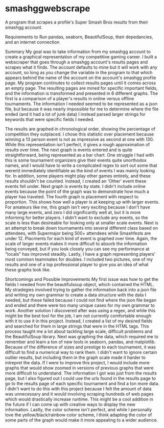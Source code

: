 # smashggwebscrape
A program that scrapes a profile's Super Smash Bros results from their smashgg account.

Requirements to Run
pandas, seaborn, BeautifulSoup, their depedancies, and an internet connection

Summary
My goal was to take information from my smashgg account to create a graphical representation of my competitive gaming career. I built a webscraper that goes through a smashgg account's results pages and scrapes what it finds. The account defaults to mine but it will work with any account, so long as you change the variable in the program to that which appears behind the name of the account on the account's smashgg profile page. My program continutes to collect results pages until it comes across an empty page. The resulting pages are mined for specific important fields, and the information is transformed and presented in 6 different graphs. The first is a comparison of a player's results in online versus offline tournaments. The information I needed seemed to be represented as a json file, but because it was nearly impossible for me to determine where the file ended (and it had a lot of junk data) I instead parsed larger strings for keywords that were specific fields I needed.

The results are graphed in chronological order, showing the percentage of competition they outplaced. I chose this statistic over placement because winning a 13 person event is not as impressive as second at one with 130. While this representation isn't perfect, it gives a rough approximation of results over time. The next graph is events entered and is quite straightforward, being represented as a bar chart. One struggle I had with this is some tournament organizers give their events quite unorthodox names, and I would have to write a complicated regex to sort out some that weren\t immediately identifiable as the kind of events I was mainly looking for. In addition, some players might play other games entirely, and these results shouldn't be counted. Instead, I created an 'Other' event these events fell under. Next graph is events by state. I didn't include online events because the point of the graph was to demonstrate how much a player has traveled. The fourth graph is placement with respect to proportion. This shows how well a player is at keeping up with larger events. For amateurs like me, this graph isn't very exciting because I don't have many large events, and zero I did significantly well at, but it is more informing for better players. I didn't want to exclude any events, so the scale is less than desireable for looking only at smaller scale events. Next is an attempt to break down tournaments into several different class based on attendees, with Supermajor being 500+ attendees while Smashfests are under 12. Placments for each kind of event is graphed over time. Again, the scale of larger events makes it more difficult to absorb the information being conveyed, but if you look closely you can see my performance at "locals" has improved steadily. Lastly, I have a graph representing players' most common teammates for doubles. I included two pictures, one of my results and one of a top professional player to give you an idea of what these graphs look like.


Shortcomings and Possible Improvements
My first issue was how to get the fields I needed from the beautifulsoup object, which contained the HTML. My stradegies involved trying to gather the information back into a json file and writing my own grammar to create a data structure with the data I needed, but these failed because I could not find where the json file began and ended and there were too many unique cases for my own grammar to work. Another solution I discovered after was using a regex, and while this might be the best tool for the job, I am not currently comfortable enough with it to use it in this project. Instead, I created a list of my desired fields and searched for them in large strings that were in the HTML tags. This process taught me a lot about tackling large scale, difficult problems and the BeautifulSoup library. Next was graphing the data, which required me to remember and learn a ton of new tools in seaborn, pandas, and matplotlib. Because of the difference of sizes and prestige to each tournament, it was difficult to find a numerical way to rank them. I didn't want to ignore certain outlier results, but including them in the graph scale made it harder to intrepret the data. If I were to improve this project, I would include more graphs that would show zoomed in versions of previous graphs that were more difficult to understand. The information I got was just from the results page, but I also figured out I could use the urls found in the results page to go to the results page of each specific tournament and find a ton more data. I didn't want to do this with this project because I felt the amount of data was unnecessary and it would involving scraping hundreds of web pages which would drastically increase runtime. This might be a cool addition in the future if I can come up with creative ways to display the new information. Lastly, the color scheme isn't perfect, and while I personally love the yellow/black/rainbow color scheme, I think adapting the color of some parts of the graph would make it more appealing to a wider audience.
